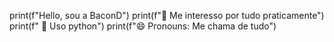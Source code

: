 print(f"Hello, sou a BaconD")
print(f"👀 Me interesso por tudo praticamente")
print(f" 🌱 Uso python")
print(f"😄 Pronouns: Me chama de tudo") 
